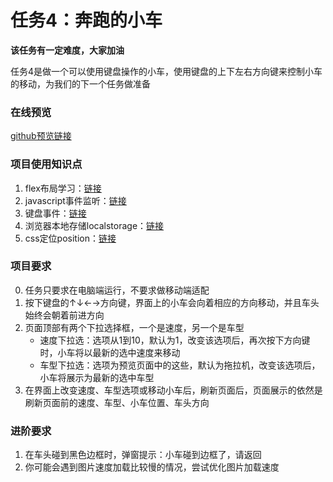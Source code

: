 # 任务4：奔跑的小车
**该任务有一定难度，大家加油**

任务4是做一个可以使用键盘操作的小车，使用键盘的上下左右方向键来控制小车的移动，为我们的下一个任务做准备

### 在线预览
[github预览链接](https://erdong-fe.github.io/FeProject2Dong/01javascript/04.MovingCar/demo.html)

### 项目使用知识点
1. flex布局学习：[链接](https://zhuanlan.zhihu.com/p/25303493)
2. javascript事件监听：[链接](https://developer.mozilla.org/zh-CN/docs/Web/API/EventTarget/addEventListener)
3. 键盘事件：[链接](https://developer.mozilla.org/zh-CN/docs/Web/API/KeyboardEvent)
4. 浏览器本地存储localstorage：[链接](https://developer.mozilla.org/zh-CN/docs/Web/API/Window/localStorage)
5. css定位position：[链接](https://developer.mozilla.org/zh-CN/docs/Web/CSS/position)

### 项目要求
0. 任务只要求在电脑端运行，不要求做移动端适配
1. 按下键盘的↑↓←→方向键，界面上的小车会向着相应的方向移动，并且车头始终会朝着前进方向
2. 页面顶部有两个下拉选择框，一个是速度，另一个是车型
    - 速度下拉选：选项从1到10，默认为1，改变该选项后，再次按下方向键时，小车将以最新的选中速度来移动
    - 车型下拉选：选项为预览页面中的这些，默认为拖拉机，改变该选项后，小车将展示为最新的选中车型
3. 在界面上改变速度、车型选项或移动小车后，刷新页面后，页面展示的依然是刷新页面前的速度、车型、小车位置、车头方向

### 进阶要求
1. 在车头碰到黑色边框时，弹窗提示：小车碰到边框了，请返回
2. 你可能会遇到图片速度加载比较慢的情况，尝试优化图片加载速度